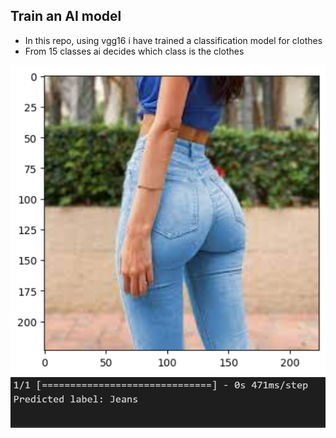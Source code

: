 ## Train an AI model
* In this repo, using vgg16 i have trained a classification model for clothes
* From 15 classes ai decides which class is the clothes

![Alt text](a1.PNG)
![Alt text](a2.PNG)